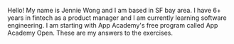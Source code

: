 Hello! My name is Jennie Wong and I am based in SF bay area. I have 6+ years in fintech as a product manager and I am currently learning software engineering. I am starting with App Academy's free program called App Academy Open. These are my answers to the exercises. 

